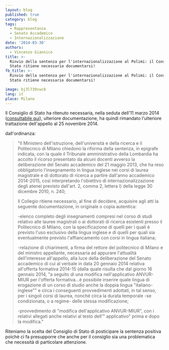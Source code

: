 ```yaml
---
layout: blog
published: true
category: blog
tags:
  - Rappresentanza
  - Senato Accademico
  - Internazionalizzazione
date: '2014-03-30'
authors:
  - Vincenzo Giannico
title: >-
  Rinvio della sentenza per l'internazionalizzazione al Polimi: il Consiglio di
  Stato ritiene necessario documentarsi!
fb_title: >-
  Rinvio della sentenza per l'internazionalizzazione al Polimi: il Consiglio di
  Stato ritiene necessario documentarsi!

image: bj3l739cwc8
lang: it
place: Milano
---
```


Il Consiglio di Stato ha ritenuto necessaria, nella seduta dell'11 marzo 2014 ([consultabile qui](http://www.giustizia-amministrativa.it/DocumentiGA/Consiglio%20di%20Stato/Sezione%206/2013/201305151/Provvedimenti/201401779_18.XML)), ulteriore documentazione, ha quindi rimandato l'ulteriore trattazione dell'appello al 25 novembre 2014.

dall'ordinanza:

> "Il Ministero dell'istruzione, dell'università e della ricerca e il Politecnico di Milano chiedono la riforma della sentenza, in epigrafe indicata, con la quale il Tribunale amministrativo della Lombardia ha accolto il ricorso presentato da alcuni docenti avverso la deliberazione del Senato accademico del 21 maggio 2013, che ha reso obbligatorio l'insegnamento in lingua inglese nei corsi di laurea magistrale e di dottorato di ricerca a partire dall'anno accademico 2014-2015, così interpretando l'obiettivo di internazionalizzazione degli atenei previsto dall'art. 2, comma 2, lettera l) della legge 30 dicembre 2010, n. 240;  
>   
>   
> Il Collegio ritiene necessario, al fine di decidere, acquisire agli atti la seguente documentazione, in originale o copia autentica:   
>   
> -elenco completo degli insegnamenti compresi nel corso di studi relativo alle lauree magistrali o ai dottorati di ricerca esistenti presso il Politecnico di Milano, con la specificazione di quelli per i quali è previsto l'uso esclusivo della lingua inglese e di quelli per quali sia eventualmente previsto l'affiancamento con corsi in lingua italiana;  
>   
> -relazione di chiarimenti, a firma del rettore del politecnico di Milano e del ministro appellante, necessaria ad appurare l'attualità dell'interesse all'appello, alla luce della deliberazione del Senato accademico di cui al verbale in data 20 gennaio 2014 relativa all'offerta formativa 2014-15 (dalla quale risulta che dal giorno 16 gennaio 2014, "a seguito di una modifica nell'applicativo ANVUR-MIUR per l'offerta formativa...è possibile inserire quale lingua di erogazione di un corso di studio anche la doppia lingua "italiano-inglese"" e circa i conseguenti provvedimenti adottati, in tal senso, per i singoli corsi di laurea, nonché circa la durata temporale -se condizionata, o a regime- delle stessa modificazione;  
>   
> -provvedimento di "modifica dell'applicativo ANVUR-MIUR", con i relativi allegati anche relativi al testo dell'" applicativo" prima e dopo la modifica."

Riteniamo la scelta del Consiglio di Stato di posticipare la sentenza positiva poichè ci fa presupporre che anche per il consiglio sia una problematica che necessità di particolare attenzione.
